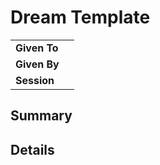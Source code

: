 # Dream Template

|||
|---|---|
| **Given To** | |
| **Given By** | |
| **Session** | |

## Summary

## Details

